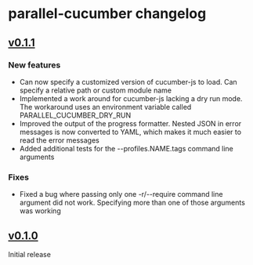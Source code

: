 # parallel-cucumber changelog

## [v0.1.1](https://github.com/simondean/parallel-cucumber-js/compare/v0.1.0...v0.1.1)

### New features
* Can now specify a customized version of cucumber-js to load.  Can specify a relative path or custom module name
* Implemented a work around for cucumber-js lacking a dry run mode.  The workaround uses an environment variable called PARALLEL_CUCUMBER_DRY_RUN
* Improved the output of the progress formatter.  Nested JSON in error messages is now converted to YAML, which makes it much easier to read the error messages
* Added additional tests for the --profiles.NAME.tags command line arguments

### Fixes
* Fixed a bug where passing only one -r/--require command line argument did not work.  Specifying more than one of those arguments was working

## [v0.1.0](https://github.com/simondean/parallel-cucumber-js/tree/v0.1.0)

Initial release